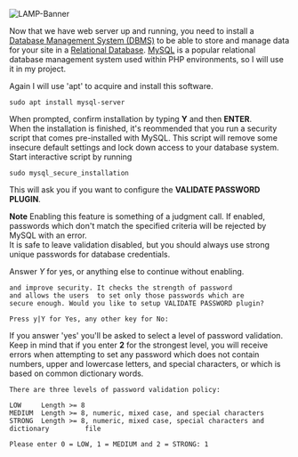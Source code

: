 ![LAMP-Banner](https://github.com/silviob99/Project-1-Web-Stack-Implementation-LAMP/assets/107585020/2e2fc16a-8345-4a74-9383-4bebc4ab49bd)

Now that we have web server up and running, you need to install a [Database Management System (DBMS)](https://www.javatpoint.com/dbms-tutorial) to be able to store and
manage data for your site in a [Relational Database](https://aws.amazon.com/relational-database/). [MySQL](https://www.mysql.com/) is a popular relational database management system used within PHP environments, so I will use it in my project.  

Again I will use 'apt' to acquire and install this software. 

```sudo apt install mysql-server```  

When prompted, confirm installation by typing **Y** and then **ENTER**.  
When the installation is finished, it's reommended that you run a security script that comes pre-installed with MySQL. This script will remove some insecure default settings and lock down access to your database system. Start interactive script by running 

```sudo mysql_secure_installation```  

This will ask you if you want to configure the **VALIDATE PASSWORD  PLUGIN**.  

**Note** Enabling this feature is something of a judgment call. If enabled, passwords which don't match the specified criteria will be rejected by MySQL with an error.  
It is safe to leave validation disabled, but you should always use strong unique passwords for database credentials.  

Answer *Y* for yes, or anything else to continue without enabling. 

```VALIDATE PASSWORD PLUGIN can be used to test passwords
and improve security. It checks the strength of password 
and allows the users  to set only those passwords which are 
secure enough. Would you like to setup VALIDATE PASSWORD plugin?

Press y|Y for Yes, any other key for No:
```
If you answer 'yes' you'll be asked to select a level of password validation. Keep in mind that if you enter **2** for the strongest level, you will receive 
errors when attempting to set any password which does not contain numbers, upper and lowercase letters, and special characters, or which is based on common dictionary
words. 

```
There are three levels of password validation policy:

LOW     Length >= 8
MEDIUM  Length >= 8, numeric, mixed case, and special characters 
STRONG  Length >= 8, numeric, mixed case, special characters and dictionary         file

Please enter 0 = LOW, 1 = MEDIUM and 2 = STRONG: 1
```






